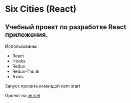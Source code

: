 <h1>Six Cities (React)</h1>
<h2>Учебный проект по разработке React приложения.</h2>
<p>Использованы:</p>
<ul> 
  <li>React</li>
  <li>Hooks</li>
  <li>Redux</li>
  <li>Redux-Thunk</li>
  <li>Axios</li>
</ul>
<p>Запуск проекта командой npm start</p>
Проект на <a href="https://sixcities.vercel.app/">vercel</a>
